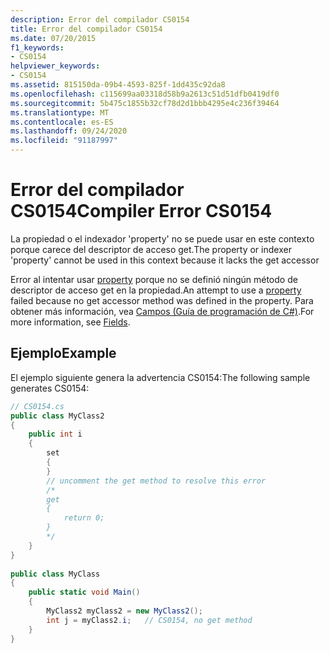 ```yaml
---
description: Error del compilador CS0154
title: Error del compilador CS0154
ms.date: 07/20/2015
f1_keywords:
- CS0154
helpviewer_keywords:
- CS0154
ms.assetid: 815150da-09b4-4593-825f-1dd435c92da8
ms.openlocfilehash: c115699aa03318d58b9a2613c51d51dfb0419df0
ms.sourcegitcommit: 5b475c1855b32cf78d2d1bbb4295e4c236f39464
ms.translationtype: MT
ms.contentlocale: es-ES
ms.lasthandoff: 09/24/2020
ms.locfileid: "91187997"
---
```

# <a name="compiler-error-cs0154"></a><span data-ttu-id="9508d-103">Error del compilador CS0154</span><span class="sxs-lookup"><span data-stu-id="9508d-103">Compiler Error CS0154</span></span>

<span data-ttu-id="9508d-104">La propiedad o el indexador 'property' no se puede usar en este contexto porque carece del descriptor de acceso get.</span><span class="sxs-lookup"><span data-stu-id="9508d-104">The property or indexer 'property' cannot be used in this context because it lacks the get accessor</span></span>  
  
 <span data-ttu-id="9508d-105">Error al intentar usar [property](../programming-guide/classes-and-structs/using-properties.md) porque no se definió ningún método de descriptor de acceso get en la propiedad.</span><span class="sxs-lookup"><span data-stu-id="9508d-105">An attempt to use a [property](../programming-guide/classes-and-structs/using-properties.md) failed because no get accessor method was defined in the property.</span></span> <span data-ttu-id="9508d-106">Para obtener más información, vea [Campos (Guía de programación de C#)](../programming-guide/classes-and-structs/fields.md).</span><span class="sxs-lookup"><span data-stu-id="9508d-106">For more information, see [Fields](../programming-guide/classes-and-structs/fields.md).</span></span>  
  
## <a name="example"></a><span data-ttu-id="9508d-107">Ejemplo</span><span class="sxs-lookup"><span data-stu-id="9508d-107">Example</span></span>  

 <span data-ttu-id="9508d-108">El ejemplo siguiente genera la advertencia CS0154:</span><span class="sxs-lookup"><span data-stu-id="9508d-108">The following sample generates CS0154:</span></span>  
  
```csharp  
// CS0154.cs  
public class MyClass2  
{  
    public int i  
    {  
        set  
        {  
        }  
        // uncomment the get method to resolve this error  
        /*  
        get  
        {  
            return 0;  
        }  
        */  
    }  
}  
  
public class MyClass  
{  
    public static void Main()  
    {  
        MyClass2 myClass2 = new MyClass2();  
        int j = myClass2.i;   // CS0154, no get method  
    }  
}  
```
